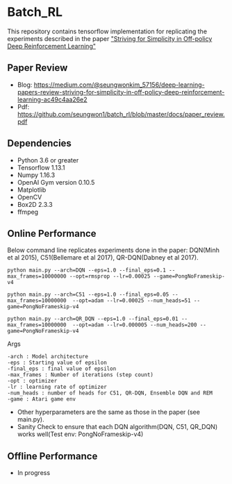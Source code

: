 # Batch_RL

This repository contains tensorflow implementation for replicating the experiments described in the paper ["Striving for Simplicity in Off-policy Deep Reinforcement Learning"]( https://arxiv.org/abs/1907.04543)

## Paper Review
- Blog: https://medium.com/@seungwonkim_57156/deep-learning-papers-review-striving-for-simplicity-in-off-policy-deep-reinforcement-learning-ac49c4aa26e2
- Pdf: https://github.com/seungwon1/batch_rl/blob/master/docs/paper_review.pdf

## Dependencies
- Python 3.6 or greater
- Tensorflow 1.13.1
- Numpy 1.16.3
- OpenAI Gym version 0.10.5
- Matplotlib
- OpenCV
- Box2D 2.3.3
- ffmpeg

## Online Performance
Below command line replicates experiments done in the paper: DQN(Minh et al 2015), C51(Bellemare et al 2017), QR-DQN(Dabney et al 2017).
```
python main.py --arch=DQN --eps=1.0 --final_eps=0.1 --max_frames=10000000 --opt=rmsprop --lr=0.00025 --game=PongNoFrameskip-v4

python main.py --arch=C51 --eps=1.0 --final_eps=0.05 --max_frames=10000000  --opt=adam --lr=0.00025 --num_heads=51 --game=PongNoFrameskip-v4

python main.py --arch=QR_DQN --eps=1.0 --final_eps=0.01 --max_frames=10000000  --opt=adam --lr=0.000005 --num_heads=200 --game=PongNoFrameskip-v4
```
Args
```
-arch : Model architecture
-eps : Starting value of epsilon
-final_eps : final value of epsilon
-max_frames : Number of iterations (step count)
-opt : optimizer
-lr : learning rate of optimizer
-num_heads : number of heads for C51, QR-DQN, Ensemble DQN and REM
-game : Atari game env
```
- Other hyperparameters are the same as those in the paper (see main.py).
- Sanity Check to ensure that each DQN algorithm(DQN, C51, QR_DQN) works well(Test env: PongNoFrameskip-v4)

## Offline Performance
- In progress
